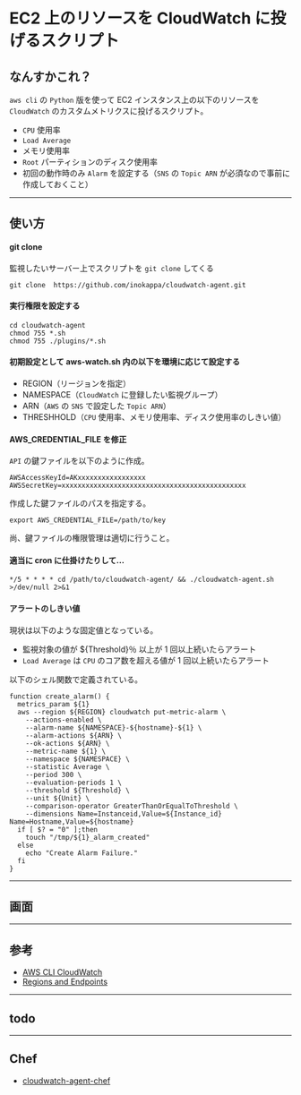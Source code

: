 # EC2 上のリソースを CloudWatch に投げるスクリプト

## なんすかこれ？

`aws cli` の `Python` 版を使って EC2 インスタンス上の以下のリソースを `CloudWatch` のカスタムメトリクスに投げるスクリプト。

 * `CPU` 使用率
 * `Load Average`
 * メモリ使用率
 * `Root` パーティションのディスク使用率
 * 初回の動作時のみ `Alarm` を設定する（`SNS` の `Topic ARN` が必須なので事前に作成しておくこと）

***

## 使い方

#### git clone

監視したいサーバー上でスクリプトを `git clone` してくる

~~~~
git clone  https://github.com/inokappa/cloudwatch-agent.git
~~~~

#### 実行権限を設定する

~~~~
cd cloudwatch-agent
chmod 755 *.sh
chmod 755 ./plugins/*.sh
~~~~

#### 初期設定として aws-watch.sh 内の以下を環境に応じて設定する

 * REGION（リージョンを指定）
 * NAMESPACE（`CloudWatch` に登録したい監視グループ）
 * ARN（`AWS` の `SNS` で設定した `Topic ARN`）
 * THRESHHOLD（`CPU` 使用率、メモリ使用率、ディスク使用率のしきい値）

#### AWS_CREDENTIAL_FILE を修正

`API` の鍵ファイルを以下のように作成。

~~~~
AWSAccessKeyId=AKxxxxxxxxxxxxxxxxx
AWSSecretKey=xxxxxxxxxxxxxxxxxxxxxxxxxxxxxxxxxxxxxxxxxxxxxx
~~~~

作成した鍵ファイルのパスを指定する。

~~~~
export AWS_CREDENTIAL_FILE=/path/to/key
~~~~

尚、鍵ファイルの権限管理は適切に行うこと。

#### 適当に cron に仕掛けたりして...

~~~~
*/5 * * * * cd /path/to/cloudwatch-agent/ && ./cloudwatch-agent.sh >/dev/null 2>&1
~~~~

#### アラートのしきい値

現状は以下のような固定値となっている。

 * 監視対象の値が ${Threshold}％ 以上が 1 回以上続いたらアラート
 * `Load Average` は `CPU` のコア数を超える値が 1 回以上続いたらアラート

以下のシェル関数で定義されている。

~~~~
function create_alarm() {
  metrics_param ${1}
  aws --region ${REGION} cloudwatch put-metric-alarm \
    --actions-enabled \
    --alarm-name ${NAMESPACE}-${hostname}-${1} \
    --alarm-actions ${ARN} \
    --ok-actions ${ARN} \
    --metric-name ${1} \
    --namespace ${NAMESPACE} \
    --statistic Average \
    --period 300 \
    --evaluation-periods 1 \
    --threshold ${Threshold} \
    --unit ${Unit} \
    --comparison-operator GreaterThanOrEqualToThreshold \
    --dimensions Name=Instanceid,Value=${Instance_id} Name=Hostname,Value=${hostname}
  if [ $? = "0" ];then
    touch "/tmp/${1}_alarm_created"
  else
    echo "Create Alarm Failure."
  fi
}
~~~~

***

## 画面


***

## 参考

 * [AWS CLI CloudWatch](http://docs.aws.amazon.com/cli/latest/reference/cloudwatch/index.html)
 * [Regions and Endpoints](http://docs.aws.amazon.com/general/latest/gr/rande.html#cw_region)

***

## todo

***

## Chef

 * [cloudwatch-agent-chef]()
